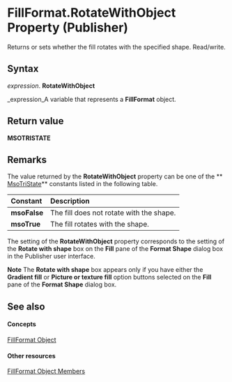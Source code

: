
# FillFormat.RotateWithObject Property (Publisher)

Returns or sets whether the fill rotates with the specified shape. Read/write.


## Syntax

 _expression_. **RotateWithObject**

 _expression_A variable that represents a  **FillFormat** object.


## Return value

 **MSOTRISTATE**


## Remarks

The value returned by the  **RotateWithObject** property can be one of the ** [MsoTriState](http://msdn.microsoft.com/library/2036cfc9-be7d-e05c-bec7-af05e3c3c515%28Office.15%29.aspx)** constants listed in the following table.



|**Constant**|**Description**|
|:-----|:-----|
| **msoFalse**|The fill does not rotate with the shape.|
| **msoTrue**|The fill rotates with the shape.|
The setting of the  **RotateWithObject** property corresponds to the setting of the **Rotate with shape** box on the **Fill** pane of the **Format Shape** dialog box in the Publisher user interface.


 **Note**  The  **Rotate with shape** box appears only if you have either the **Gradient fill** or **Picture or texture fill** option buttons selected on the **Fill** pane of the **Format Shape** dialog box.


## See also


#### Concepts


 [FillFormat Object](0a5d4f7a-c42a-28ad-c86d-ac9828a3b874.md)
#### Other resources


 [FillFormat Object Members](345ca84c-abe5-e5e6-1e40-769e6dc9db98.md)
